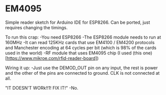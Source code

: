 # EM4095
Simple reader sketch for Arduino IDE for ESP8266. Can be ported, just requires changing the timings.

To run this crap:
-You need ESP8266
-The ESP8266 module needs to run at 160MHz
-It can read 125KHz cards that use EM4100 / EM4200 protocols and Manchester encoding at 64 cycles per bit (which is 98% of the cards used in the world)
-RF module that uses EM4095 chip (I used (this one)[https://www.mikroe.com/rfid-reader-board])

Wiring it up:
-Just use the DEMOD_OUT pin on any input, the rest is power and the other of the pins are connected to ground. CLK is not connected at all.

"IT DOESN'T WORk!!1! FIX IT!"
-No.
